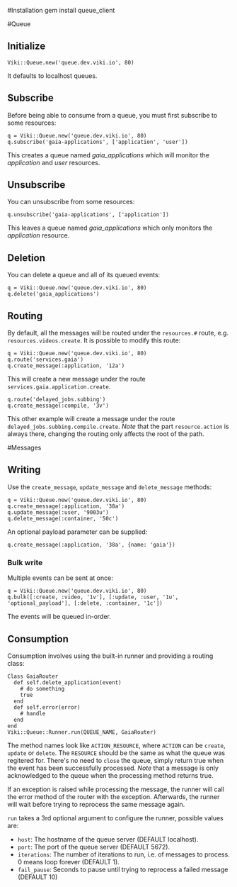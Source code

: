 #Installation
    gem install queue_client

#Queue
## Initialize
    Viki::Queue.new('queue.dev.viki.io', 80)

It defaults to localhost queues.

## Subscribe
Before being able to consume from a queue, you must first subscribe to some resources:

    q = Viki::Queue.new('queue.dev.viki.io', 80)
    q.subscribe('gaia-applications', ['application', 'user'])

This creates a queue named *gaia_applications* which will monitor the *application* and *user* resources.

## Unsubscribe
You can unsubscribe from some resources:

    q.unsubscribe('gaia-applications', ['application'])

This leaves a queue named *gaia_applications* which only monitors the *application* resource.

## Deletion
You can delete a queue and all of its queued events:

    q = Viki::Queue.new('queue.dev.viki.io', 80)
    q.delete('gaia_applications')

## Routing
By default, all the messages will be routed under the `resources.#` route, e.g. `resources.videos.create`. It is possible to modify this route:

    q = Viki::Queue.new('queue.dev.viki.io', 80)
    q.route('services.gaia')
    q.create_message(:application, '12a')

This will create a new message under the route `services.gaia.application.create`.

    q.route('delayed_jobs.subbing')
    q.create_message(:compile, '3v')

This other example will create a message under the route `delayed_jobs.subbing.compile.create`. *Note* that the part `resource.action` is always there, changing the routing only affects the root of the path.

#Messages
## Writing
Use the `create_message`, `update_message` and `delete_message` methods:

    q = Viki::Queue.new('queue.dev.viki.io', 80)
    q.create_message(:application, '38a')
    q.update_message(:user, '9003u')
    q.delete_message(:container, '50c')

An optional payload parameter can be supplied:

    q.create_message(:application, '38a', {name: 'gaia'})

### Bulk write
Multiple events can be sent at once:

    q = Viki::Queue.new('queue.dev.viki.io', 80)
    q.bulk([:create, :video, '1v'], [:update, :user, '1u', 'optional_payload'], [:delete, :container, '1c'])

The events will be queued in-order.

## Consumption

Consumption involves using the built-in runner and providing a routing class:

    Class GaiaRouter
      def self.delete_application(event)
        # do something
        true
      end
      def self.error(error)
        # handle
      end
    end
    Viki::Queue::Runner.run(QUEUE_NAME, GaiaRouter)

The method names look like `ACTION_RESOURCE`, where `ACTION` can be `create`, `update` or `delete`. The `RESOURCE` should be the same as what the queue was regitered for. There's no need to `close` the queue, simply return true when the event has been successfully processed. *Note* that a message is only acknowledged to the queue when the processing method returns true.

If an exception is raised while processing the message, the runner will call the error method of the router with the exception. Afterwards, the runner will wait before trying to reprocess the same message again.

`run` takes a 3rd optional argument to configure the runner, possible values are:

* `host`: The hostname of the queue server (DEFAULT localhost).
* `port`: The port of the queue server (DEFAULT 5672).
* `iterations`: The number of iterations to run, i.e. of messages to process. 0 means loop forever (DEFAULT 1).
* `fail_pause`: Seconds to pause until trying to reprocess a failed message (DEFAULT 10)
